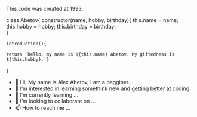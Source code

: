 This code was created at 1993.

class Abetov{
    constructor(name, hobby, birthday){	
 	     this.name = name;
          this.hobby = hobby;
          this.birthday = birthday;  	  
    }
    
    introduction(){
    
    return `hello, my name is ${this.name} Abetov. My giftedness is ${this.hobby}.`}
    
}


- 👋 Hi, My name is Alex Abetov, I am a begginer.
- 👀 I’m interested in learning somethink new and getting better at coding.
- 🌱 I’m currently learning ...
- 💞️ I’m looking to collaborate on ...
- 📫 How to reach me ...

<!---
AlexAbS1993/AlexAbS1993 is a ✨ special ✨ repository because its `README.md` (this file) appears on your GitHub profile.
You can click the Preview link to take a look at your changes.
--->
